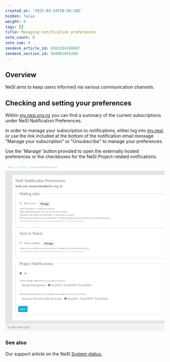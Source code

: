 ```yaml
---
created_at: '2022-03-24T20:50:10Z'
hidden: false
weight: 0
tags: []
title: Managing notification preferences
vote_count: 0
vote_sum: 0
zendesk_article_id: 4563294188687
zendesk_section_id: 360001059296
---
```


## Overview

NeSI aims to keep users informed via various communication channels. 

## Checking and setting your preferences

Within [my.nesi.org.nz](https://my.nesi.org.nz/account/preference) you
can find a summary of the current subscriptions under NeSI Notification
Preferences. 

In order to manage your subscription to notifications, either log into
[my.nesi](https://my.nesi.org.nz/account/preference) or use the link
included at the bottom of the notification email message "Manage your
subscription" or "Unsubscribe" to manage your preferences.

Use the 'Manage' button provided to open the externally hosted
preferences or the checkboxes for the NeSI Project-related
notifications.

![2022-04-12\_16-46-56.png](../../assets/images/Managing_notification_preferences.png)

### See also

Our support article on the NeSI [System status.](../../Getting_Started/Getting_Help/System_status.md)
